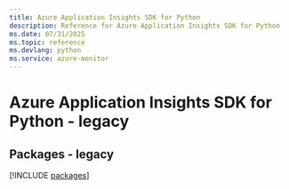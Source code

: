 ```yaml
---
title: Azure Application Insights SDK for Python
description: Reference for Azure Application Insights SDK for Python
ms.date: 07/31/2025
ms.topic: reference
ms.devlang: python
ms.service: azure-monitor
---
```

# Azure Application Insights SDK for Python - legacy
## Packages - legacy
[!INCLUDE [packages](application-insights-index.md)]